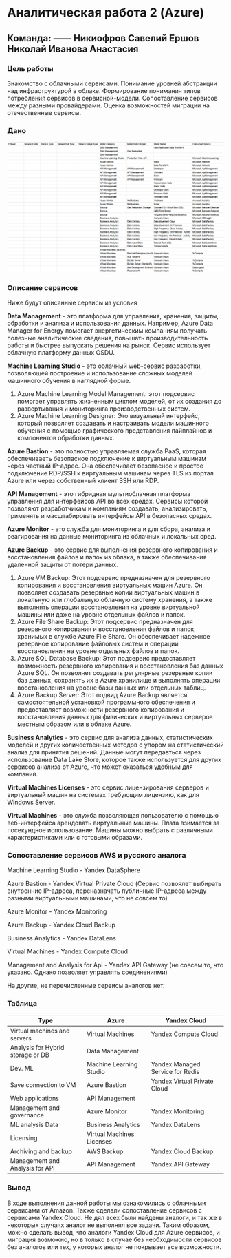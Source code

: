 # Аналитическая работа 2 (Azure)

Команда: ——
Никиофров Савелий
Ершов Николай
Иванова Анастасия
---
### Цель работы
Знакомство с облачными сервисами. 
Понимание уровней абстракции над инфраструктурой в облаке. 
Формирование понимания типов потребления сервисов в сервисной-модели. 
Сопоставление сервисов между разными провайдерами. 
Оценка возможностей миграции на отечественные сервисы.

### Дано

![Alt text](Azure.png)

### Описание сервисов
Ниже будут описанные сервисы из условия

**Data Management** - это платформа для управления, хранения, защиты, обработки и анализа и использования данных. Например, Azure Data Manager for Energy помогает энергетическим компаниям получать полезные аналитические сведения, повышать производительность работы и быстрее выпускать решения на рынок. Сервис использует облачную платформу данных OSDU.

**Machine Learning Studio** - это облачный web-сервис разработки, позволяющей построение и использование сложных моделей машинного обучения в наглядной форме.

1. Azure Machine Learning Model Management: этот подсервис помогает управлять жизненным циклом моделей, от их создания до развертывания и мониторинга производственных систем.
2. Azure Machine Learning Designer: Это визуальный интерфейс, который позволяет создавать и настраивать модели машинного обучения с помощью графического представления пайплайнов и компонентов обработки данных.

**Azure Bastion** - это полностью управляемая служба PaaS, которая обеспечиваеть безопасное подключение к виртуальным машинам через частный IP-адрес. 
Она обеспечивает безопасное и простое подключение RDP/SSH к виртуальным машинам через TLS из портал Azure или через собственный клиент SSH или RDP.

**API Management** - это гибридная мультиоблачная платформа управления для интерфейсов API во всех средах.
Сервисы которой позволяют разработчикам и компаниям создавать, анализировать, применять и масштабировать интерфейсы API в безопасных средах.

**Azure Monitor** - это служба для мониторинга и для сбора, анализа и реагирования на данные мониторинга из облачных и локальных сред.

**Azure Backup** - это сервис для выполнения резервного копирования и восстановления файлов и папок из облака, а также обеспечивания удаленной защиты от потери данных. 

1. Azure VM Backup: Этот подсервис предназначен для резервного копирования и восстановления виртуальных машин Azure. Он позволяет создавать резервные копии виртуальных машин в локальную или глобальную облачную систему хранения, а также выполнять операции восстановления на уровне виртуальной машины или даже на уровне отдельных файлов и папок.
2. Azure File Share Backup: Этот подсервис предназначен для резервного копирования и восстановления файлов и папок, хранимых в службе Azure File Share. Он обеспечивает надежное резервное копирование файловых систем и операции восстановления на уровне отдельных файлов и папок.
3. Azure SQL Database Backup: Этот подсервис предоставляет возможность резервного копирования и восстановления баз данных Azure SQL. Он позволяет создавать регулярные резервные копии баз данных, сохранять их в Azure хранилище и выполнять операции восстановления на уровне базы данных или отдельных таблиц.
4. Azure Backup Server: Этот подвид Azure Backup является самостоятельной установкой программного обеспечения и предоставляет возможности резервного копирования и восстановления данных для физических и виртуальных серверов местным образом или в облаке Azure.

**Business Analytics** - это сервис для анализа данных, статистических моделей и других количественных методов с упором на статистический анализ для принятия решений.
Данные могут передавться через использование Data Lake Store, которое также используется для других сервисов анализа от Azure, что может оказаться удобным для компаний.

**Virtual Machines Licenses** - это сервис лицензирования серверов и виртуальный машин на системах требующим лицензию, как для Windows Server.

**Virtual Machines** - это служба позволяющая пользователю с помощью веб-интерфейса арендовать виртуальные машины. Плата взимается за посекундное использование.
Машины можно выбрать с различными характеристиками или с готовыми образами.

### Сопоставление сервисов AWS и русского аналога

Machine Learning Studio - Yandex DataSphere

Azure Bastion - Yandex Virtual Private Cloud (Сервис позвоялет выбирать внутренние IP-адреса, переназначать публичные IP-адреса между разными виртуальными машинами, что не совсем то)

Azure Monitor - Yandex Monitoring

Azure Backup - Yandex Cloud Backup

Business Analytics - Yandex DataLens 

Virtual Machines - Yandex Compute Cloud

Management and Analysis for Api - Yandex API Gateway (не совсем то, что указано. Однако позволяет управлять соединениями)

На другие, не перечисленные сервисы аналогов нет.

### Таблица

| Type                              | Azure                      | Yandex Cloud                      |
|-----------------------------------|----------------------------|-----------------------------------|
| Virtual machines and servers      | Virtual Machines           | Yandex Compute Сloud              |
| Analysis for Hybrid storage or DB | Data Management            |                                   |
| Dev. ML                           | Machine Learning Studio    | Yandex Managed Service for Redis  |
| Save connection to VM             | Azure Bastion              | Yandex Virtual Private Cloud      |
| Web applications                  | API Management             |                                   |
| Management and governance         | Azure Monitor              | Yandex Monitoring                 |
| ML analysis Data                  | Business Analytics         | Yandex DataLens                   |
| Licensing                         | Virtual Machines Licenses  |                                   |
| Archiving and backup              | AWS Backup                 | Yandex Cloud Backup               |
| Management and Analysis for API   | API Management             | Yandex API Gateway                |

### Вывод
В ходе выполнения данной работы мы ознакомились с облачными сервисами от Amazon.
Также сделали сопоставление сервисов с сервисами Yandex Cloud. Не дял всех были найдены аналоги,
и так же в некоторых случаях аналог не выполнял все задачи. Таким образом, можно сделать вывод,
что аналоги Yandex Cloud для Azure сервисов, и миграция возможно, но в только в случае без необходимости сервисов без аналогов
или тех, у которых аналог не покрывает все возможности.
